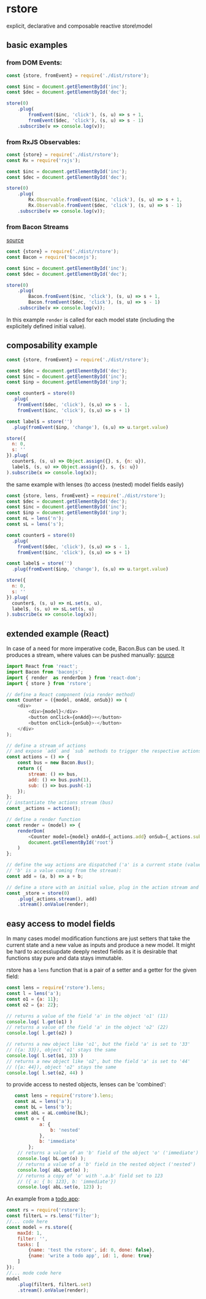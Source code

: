 # rstore
explicit, declarative and composable reactive store\model

## basic examples

### from DOM Events:
```javascript
const {store, fromEvent} = require('./dist/rstore');

const $inc = document.getElementById('inc');
const $dec = document.getElementById('dec');

store(0)
    .plug(
        fromEvent($inc, 'click'), (s, u) => s + 1,
        fromEvent($dec, 'click'), (s, u) => s - 1)
    .subscribe(v => console.log(v));
```

### from RxJS Observables:
```javascript
const {store} = require('./dist/rstore');
const Rx = require('rxjs');

const $inc = document.getElementById('inc');
const $dec = document.getElementById('dec');

store(0)
    .plug(
        Rx.Observable.fromEvent($inc, 'click'), (s, u) => s + 1,
        Rx.Observable.fromEvent($dec, 'click'), (s, u) => s - 1)
    .subscribe(v => console.log(v));
```

### from Bacon Streams
[source](https://github.com/nikitadyumin/rstore/tree/master/examples/counter)
```javascript
const {store} = require('./dist/rstore');
const Bacon = require('baconjs');

const $inc = document.getElementById('inc');
const $dec = document.getElementById('dec');

store(0)
    .plug(
        Bacon.fromEvent($inc, 'click'), (s, u) => s + 1,
        Bacon.fromEvent($dec, 'click'), (s, u) => s - 1)
    .subscribe(v => console.log(v));
```
In this example `render` is called for each model state (including the explicitely defined initial value).

## composability example
```javascript
const {store, fromEvent} = require('./dist/rstore');

const $dec = document.getElementById('dec');
const $inc = document.getElementById('inc');
const $inp = document.getElementById('inp');

const counter$ = store(0)
  .plug(
    fromEvent($dec, 'click'), (s,u) => s - 1,
    fromEvent($inc, 'click'), (s,u) => s + 1)

const label$ = store('')
  .plug(fromEvent($inp, 'change'), (s,u) => u.target.value)

store({
  n: 0,
  s: ''
}).plug(
  counter$, (s, u) => Object.assign({}, s, {n: u}),
  label$, (s, u) => Object.assign({}, s, {s: u})
).subscribe(x => console.log(x));
```

the same example with lenses (to access (nested) model fields easily)
```javascript
const {store, lens, fromEvent} = require('./dist/rstore');
const $dec = document.getElementById('dec');
const $inc = document.getElementById('inc');
const $inp = document.getElementById('inp');
const nL = lens('n');
const sL = lens('s');

const counter$ = store(0)
  .plug(
    fromEvent($dec, 'click'), (s,u) => s - 1,
    fromEvent($inc, 'click'), (s,u) => s + 1)

const label$ = store('')
  .plug(fromEvent($inp, 'change'), (s,u) => u.target.value)

store({
  n: 0,
  s: ''
}).plug(
  counter$, (s, u) => nL.set(s, u),
  label$, (s, u) => sL.set(s, u)
).subscribe(x => console.log(x));
```

## extended example (React)
In case of a need for more imperative code, Bacon.Bus can be used. It produces a stream, where values can be pushed manually:
[source](https://github.com/nikitadyumin/rstore/blob/master/examples/counter-react/src/index.js)

```javascript
import React from 'react';
import Bacon from 'baconjs';
import { render  as renderDom } from 'react-dom';
import { store } from 'rstore';

// define a React component (via render method)
const Counter = ({model, onAdd, onSub}) => (
    <div>
        <div>{model}</div>
        <button onClick={onAdd}>+</button>
        <button onClick={onSub}>-</button>
    </div>
);

// define a stream of actions 
// and expose `add` and `sub` methods to trigger the respective actions
const actions = () => {
    const bus = new Bacon.Bus();
    return ({
        stream: () => bus,
        add: () => bus.push(1),
        sub: () => bus.push(-1)
    });
};
// instantiate the actions stream (bus)
const _actions = actions();

// define a render function
const render = (model) => {
    renderDom(
        <Counter model={model} onAdd={_actions.add} onSub={_actions.sub}/>,
        document.getElementById('root')
    )
};

// define the way actions are dispatched ('a' is a current state (value), 
// 'b' is a value coming from the stream):
const add = (a, b) => a + b;

// define a store with an initial value, plug in the action stream and point to a render function
const _store = store(0)
    .plug(_actions.stream(), add)
    .stream().onValue(render);
```

## easy access to model fields
In many cases model modification functions are just setters that take the current state and a new value as inputs and produce a new model. It might be hard to access\update deeply nested fields as it is desirable that functions stay pure and data stays immutable.

rstore has a `lens` function that is a pair of a setter and a getter for the given field:
```javascript
const lens = require('rstore').lens;
const l = lens('a');
const o1 = {a: 11};
const o2 = {a: 22};

// returns a value of the field 'a' in the object 'o1' (11)
console.log( l.get(o1) ) 
// returns a value of the field 'a' in the object 'o2' (22)
console.log( l.get(o2) ) 

// returns a new object like 'o1', but the field 'a' is set to '33' 
// ({a: 33}), object 'o1' stays the same
console.log( l.set(o1, 33) ) 
// returns a new object like 'o2', but the field 'a' is set to '44' 
// ({a: 44}), object 'o2' stays the same
console.log( l.set(o2, 44) ) 
```
to provide access to nested objects, lenses can be 'combined':
```javascript
   const lens = require('rstore').lens;
   const aL = lens('a');
   const bL = lens('b');
   const abL = aL.combine(bL);
   const o = {
            a: {
                b: 'nested'
            },
            b: 'immediate'
        };
    // returns a value of an 'b' field of the object 'o' ('immediate')
    console.log( bL.get(o) ); 
    // returns a value of a 'b' field in the nested object ('nested')
    console.log( abL.get(o) ); 
    // returns a copy of 'o' with '.a.b' field set to 123 
    // ({ a: { b: 123}, b: 'immediate'})
    console.log( abL.set(o, 123) ); 
```
An example from a [todo app](https://github.com/nikitadyumin/rstore/tree/master/examples/todo):
```javascript
const rs = require('rstore');
const filterL = rs.lens('filter');
//... code here
const model = rs.store({
    maxId: 1,
    filter: '',
    tasks: [
        {name: 'test the rstore', id: 0, done: false},
        {name: 'write a todo app', id: 1, done: true}
    ]
});
//... mode code here
model
    .plug(filter$, filterL.set)
    .stream().onValue(render);
```
